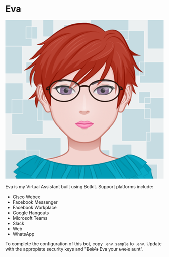 # Eva
![Electronic Virtual Assistant](https://github.com/andronics/eva/raw/main/public/media/avatar.png)

Eva is my Virtual Assistant built using Botkit. Support platforms include:

* Cisco Webex
* Facebook Messenger
* Facebook Workplace
* Google Hangouts
* Microsoft Teams
* Slack
* Web
* WhatsApp


To complete the configuration of this bot, copy `.env.sample` to `.env`. Update with the appropiate security keys and "~~Bob's~~ Eva your ~~uncle~~ aunt".